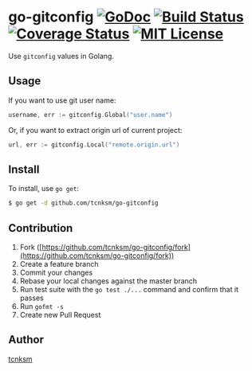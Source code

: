 go-gitconfig [![GoDoc](https://godoc.org/github.com/tcnksm/go-gitconfig?status.svg)](https://godoc.org/github.com/tcnksm/go-gitconfig) [![Build Status](https://drone.io/github.com/tcnksm/go-gitconfig/status.png)](https://drone.io/github.com/tcnksm/go-gitconfig/latest) [![Coverage Status](https://coveralls.io/repos/tcnksm/go-gitconfig/badge.png)](https://coveralls.io/r/tcnksm/go-gitconfig) [![MIT License](http://img.shields.io/badge/license-MIT-blue.svg?style=flat)](https://github.com/tcnksm/go-gitconfig/blob/master/LICENCE)
====

Use `gitconfig` values in Golang.

## Usage

If you want to use git user name:

```go
username, err := gitconfig.Global("user.name")
```

Or, if you want to extract origin url of current project:

```go
url, err := gitconfig.Local("remote.origin.url")
```

## Install

To install, use `go get`:

```bash
$ go get -d github.com/tcnksm/go-gitconfig
```

## Contribution

1. Fork ([https://github.com/tcnksm/go-gitconfig/fork](https://github.com/tcnksm/go-gitconfig/fork))
1. Create a feature branch
1. Commit your changes
1. Rebase your local changes against the master branch
1. Run test suite with the `go test ./...` command and confirm that it passes
1. Run `gofmt -s`
1. Create new Pull Request

## Author

[tcnksm](https://github.com/tcnksm)
